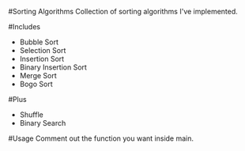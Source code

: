#Sorting Algorithms
Collection of sorting algorithms I've implemented.

#Includes
- Bubble Sort
- Selection Sort
- Insertion Sort
- Binary Insertion Sort
- Merge Sort
- Bogo Sort

 
#Plus
- Shuffle
- Binary Search

#Usage
Comment out the function you want inside main.
